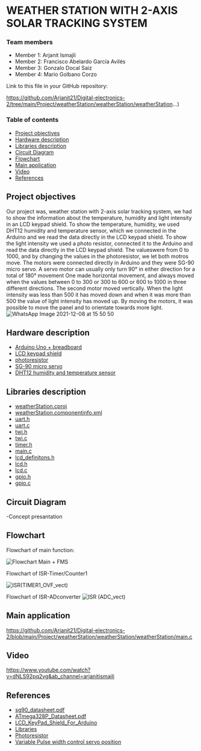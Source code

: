 # WEATHER STATION WITH 2-AXIS SOLAR TRACKING SYSTEM

### Team members

* Member 1: Arjanit Ismajli
* Member 2: Francisco Abelardo García Avilés
* Member 3: Gonzalo Docal Saiz
* Member 4: Mario Golbano Corzo

Link to this file in your GitHub repository:

https://github.com/Arjanit21/Digital-electronics-2/tree/main/Project/weatherStation/weatherStation/weatherStation...)

### Table of contents

* [Project objectives](#objectives)
* [Hardware description](#hardware)
* [Libraries description](#libs)
* [Circuit Diagram](#circ)
* [Flowchart](#flowchart)
* [Main application](#main)
* [Video](#video)
* [References](#references)

<a name="objectives"></a>

## Project objectives

Our project was, weather station with 2-axis solar tracking system, we had to show the information about the temperature, humidity and light intensity in an LCD keypad shield.
To show the temperature, humidity, we used DHT12 humidity and temperature sensor, which we connected in the Arduino and we read the data directly in the LCD keypad shield.
To show the light intensity we used a photo resistor, connected it to the Arduino and read the data directly in the LCD keypad shield. The values ​​were from 0 to 1000, and by changing the values ​in the photoresistor, we let both motros move.
The motors were connected directly in Arduino and they were SG-90 micro servo. A servo motor can usually only turn 90° in either direction for a total of 180° movement  One made horizontal movement, and always moved when the values ​​between 0 to 300 or 300 to 600 or 600 to 1000 in three different directions.
The second motor moved vertically. When the light intensity was less than 500 it has moved down and when it was more than 500 the value of light intensity has moved up. By moving the motors, it was possible to move the panel and to orientate towards more light.
![WhatsApp Image 2021-12-08 at 15 50 50](https://user-images.githubusercontent.com/91128841/145907199-c83b277a-3898-4224-a4f9-dac4cf089ded.jpeg)


<a name="hardware"></a>

## Hardware description

* [Arduino Uno + breadboard](#objectives)
* [LCD keypad shield](#objectives)
* [photoresistor](#objectives)
* [SG-90 micro servo](#objectives)
* [DHT12 humidity and temperature sensor](#objectives)




<a name="libs"></a>
## Libraries description


* [weatherStation.cproj](https://github.com/Arjanit21/Digital-electronics-2/blob/main/Project/weatherStation/weatherStation/weatherStation/weatherStation.cproj)
*  [weatherStation.componentinfo.xml](https://github.com/Arjanit21/Digital-electronics-2/blob/main/Project/weatherStation/weatherStation/weatherStation/weatherStation.componentinfo.xml)
* [uart.h](https://github.com/Arjanit21/Digital-electronics-2/blob/main/Project/weatherStation/weatherStation/weatherStation/uart.h)
* [uart.c](https://github.com/Arjanit21/Digital-electronics-2/blob/main/Project/weatherStation/weatherStation/weatherStation/uart.c)
* [twi.h](https://github.com/Arjanit21/Digital-electronics-2/blob/main/Project/weatherStation/weatherStation/weatherStation/twi.h)
* [twi.c](https://github.com/Arjanit21/Digital-electronics-2/blob/main/Project/weatherStation/weatherStation/weatherStation/twi.c)
* [timer.h](https://github.com/Arjanit21/Digital-electronics-2/blob/main/Project/weatherStation/weatherStation/weatherStation/timer.h)
* [main.c](https://github.com/Arjanit21/Digital-electronics-2/blob/main/Project/weatherStation/weatherStation/weatherStation/main.c)
* [lcd_definitons.h](https://github.com/Arjanit21/Digital-electronics-2/blob/main/Project/weatherStation/weatherStation/weatherStation/lcd_definitions.h)
* [lcd.h](https://github.com/Arjanit21/Digital-electronics-2/blob/main/Project/weatherStation/weatherStation/weatherStation/lcd.h)
* [lcd.c](https://github.com/Arjanit21/Digital-electronics-2/blob/main/Project/weatherStation/weatherStation/weatherStation/lcd.c)
* [gpio.h](https://github.com/Arjanit21/Digital-electronics-2/blob/main/Project/weatherStation/weatherStation/weatherStation/gpio.h)
* [gpio.c](https://github.com/Arjanit21/Digital-electronics-2/blob/main/Project/weatherStation/weatherStation/weatherStation/gpio.c)

<a name="circ"></a>
 ## Circuit Diagram
 -Concept presantation
 
 
<a name="flowchart"></a>
 ## Flowchart
 Flowchart of main function:
 
 ![Flowchart Main + FMS](https://user-images.githubusercontent.com/91128841/145999916-b52b00a9-62be-406b-8112-80eaec97f4b3.jpeg)

Flowchart of ISR-Timer/Counter1

 ![ISR(TIMER1_OVF_vect)](https://user-images.githubusercontent.com/91128841/145999831-e19390e6-b583-47c8-913d-96369482885e.jpeg)
 
 Flowchart of ISR-ADconverter
 ![ISR (ADC_vect)](https://user-images.githubusercontent.com/91128841/145999863-2d8f4215-1411-48d1-a17e-2fc0a0b1bd03.jpeg)
 



<a name="main"></a>
## Main application

https://github.com/Arjanit21/Digital-electronics-2/blob/main/Project/weatherStation/weatherStation/weatherStation/main.c

<a name="video"></a>

## Video

https://www.youtube.com/watch?v=dNLS92pq2vg&ab_channel=arjanitismajli


<a name="references"></a>

## References
* [sg90_datasheet.pdf](http://www.ee.ic.ac.uk/pcheung/teaching/DE1_EE/stores/sg90_datasheet.pdf)
* [ATmega328P_Datasheet.pdf](https://ww1.microchip.com/downloads/en/DeviceDoc/Atmel-7810-Automotive-Microcontrollers-ATmega328P_Datasheet.pdf)
* [LCD_KeyPad_Shield_For_Arduino](https://wiki.dfrobot.com/LCD_KeyPad_Shield_For_Arduino_SKU__DFR0009)
* [Libraries](https://github.com/tomas-fryza/Digital-electronics-2/tree/master/Labs)
* [Photoresistor](https://create.arduino.cc/projecthub/MisterBotBreak/how-to-use-a-photoresistor-46c5eb)
* [Variable Pulse width control servo position](https://www.jameco.com/Jameco/workshop/Howitworks/how-servo-motors-work.html)


